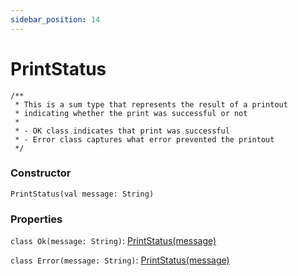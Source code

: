 ```yaml
---
sidebar_position: 14
---
```


# PrintStatus

```
/**
 * This is a sum type that represents the result of a printout
 * indicating whether the print was successful or not
 *
 * - OK class indicates that print was successful
 * - Error class captures what error prevented the printout
 */
 ```


### Constructor

`PrintStatus(val message: String)`

### Properties

`class Ok(message: String)`: [PrintStatus(message)](#)

`class Error(message: String)`: [PrintStatus(message)](#)



